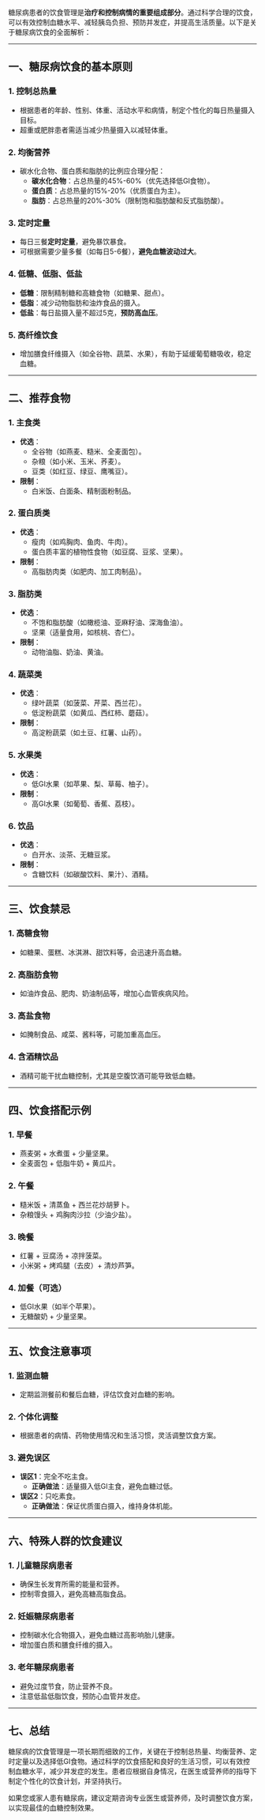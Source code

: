 糖尿病患者的饮食管理是**治疗和控制病情的重要组成部分**。通过科学合理的饮食，可以有效控制血糖水平、减轻胰岛负担、预防并发症，并提高生活质量。以下是关于糖尿病饮食的全面解析：

---

## 一、糖尿病饮食的基本原则

### 1. 控制总热量
- 根据患者的年龄、性别、体重、活动水平和病情，制定个性化的每日热量摄入目标。
- 超重或肥胖患者需适当减少热量摄入以减轻体重。

### 2. 均衡营养
- 碳水化合物、蛋白质和脂肪的比例应合理分配：
  - **碳水化合物**：占总热量的45%-60%（优先选择低GI食物）。
  - **蛋白质**：占总热量的15%-20%（优质蛋白为主）。
  - **脂肪**：占总热量的20%-30%（限制饱和脂肪酸和反式脂肪酸）。

### 3. 定时定量
- 每日三餐**定时定量**，避免暴饮暴食。
- 可根据需要少量多餐（如每日5-6餐），**避免血糖波动过大**。

### 4. 低糖、低脂、低盐
- **低糖**：限制精制糖和高糖食物（如糖果、甜点）。
- **低脂**：减少动物脂肪和油炸食品的摄入。
- **低盐**：每日盐摄入量不超过5克，**预防高血压**。

### 5. 高纤维饮食
- 增加膳食纤维摄入（如全谷物、蔬菜、水果），有助于延缓葡萄糖吸收，稳定血糖。

---

## 二、推荐食物

### 1. 主食类
- **优选**：
  - 全谷物（如燕麦、糙米、全麦面包）。
  - 杂粮（如小米、玉米、荞麦）。
  - 豆类（如红豆、绿豆、鹰嘴豆）。
- **限制**：
  - 白米饭、白面条、精制面粉制品。

### 2. 蛋白质类
- **优选**：
  - 瘦肉（如鸡胸肉、鱼肉、牛肉）。
  - 蛋白质丰富的植物性食物（如豆腐、豆浆、坚果）。
- **限制**：
  - 高脂肪肉类（如肥肉、加工肉制品）。

### 3. 脂肪类
- **优选**：
  - 不饱和脂肪酸（如橄榄油、亚麻籽油、深海鱼油）。
  - 坚果（适量食用，如核桃、杏仁）。
- **限制**：
  - 动物油脂、奶油、黄油。

### 4. 蔬菜类
- **优选**：
  - 绿叶蔬菜（如菠菜、芹菜、西兰花）。
  - 低淀粉蔬菜（如黄瓜、西红柿、蘑菇）。
- **限制**：
  - 高淀粉蔬菜（如土豆、红薯、山药）。

### 5. 水果类
- **优选**：
  - 低GI水果（如苹果、梨、草莓、柚子）。
- **限制**：
  - 高GI水果（如葡萄、香蕉、荔枝）。

### 6. 饮品
- **优选**：
  - 白开水、淡茶、无糖豆浆。
- **限制**：
  - 含糖饮料（如碳酸饮料、果汁）、酒精。

---

## 三、饮食禁忌

### 1. 高糖食物
- 如糖果、蛋糕、冰淇淋、甜饮料等，会迅速升高血糖。

### 2. 高脂肪食物
- 如油炸食品、肥肉、奶油制品等，增加心血管疾病风险。

### 3. 高盐食物
- 如腌制食品、咸菜、酱料等，可能加重高血压。

### 4. 含酒精饮品
- 酒精可能干扰血糖控制，尤其是空腹饮酒可能导致低血糖。

---

## 四、饮食搭配示例

### 1. 早餐
- 燕麦粥 + 水煮蛋 + 少量坚果。
- 全麦面包 + 低脂牛奶 + 黄瓜片。

### 2. 午餐
- 糙米饭 + 清蒸鱼 + 西兰花炒胡萝卜。
- 杂粮馒头 + 鸡胸肉沙拉（少油少盐）。

### 3. 晚餐
- 红薯 + 豆腐汤 + 凉拌菠菜。
- 小米粥 + 烤鸡腿（去皮）+ 清炒芦笋。

### 4. 加餐（可选）
- 低GI水果（如半个苹果）。
- 无糖酸奶 + 少量坚果。

---

## **五、饮食注意事项**

### 1. **监测血糖**
- 定期监测餐前和餐后血糖，评估饮食对血糖的影响。

### 2. **个体化调整**
- 根据患者的病情、药物使用情况和生活习惯，灵活调整饮食方案。

### 3. **避免误区**
- **误区1**：完全不吃主食。
  - **正确做法**：适量摄入低GI主食，避免血糖过低。
- **误区2**：只吃素食。
  - **正确做法**：保证优质蛋白摄入，维持身体机能。

---

## **六、特殊人群的饮食建议**

### 1. **儿童糖尿病患者**
- 确保生长发育所需的能量和营养。
- 控制零食摄入，避免高糖高脂食品。

### 2. **妊娠糖尿病患者**
- 控制碳水化合物摄入，避免血糖过高影响胎儿健康。
- 增加蛋白质和膳食纤维的摄入。

### 3. **老年糖尿病患者**
- 避免过度节食，防止营养不良。
- 注意低盐低脂饮食，预防心血管并发症。

---

## **七、总结**

糖尿病的饮食管理是一项长期而细致的工作，关键在于控制总热量、均衡营养、定时定量以及选择低GI食物。通过科学的饮食搭配和良好的生活习惯，可以有效控制血糖水平，减少并发症的发生。患者应根据自身情况，在医生或营养师的指导下制定个性化的饮食计划，并坚持执行。

如果您或家人患有糖尿病，建议定期咨询专业医生或营养师，及时调整饮食方案，以实现最佳的血糖控制效果。